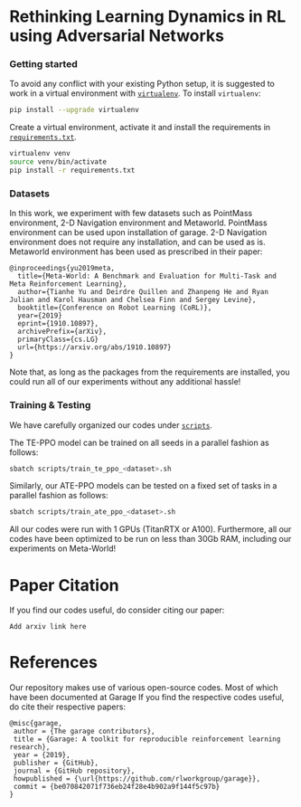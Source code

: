 # Rethinking Learning Dynamics in RL using Adversarial Networks

### Getting started

To avoid any conflict with your existing Python setup, it is suggested to work in a virtual environment with [`virtualenv`](https://docs.python-guide.org/dev/virtualenvs/). To install `virtualenv`:
```bash
pip install --upgrade virtualenv
```
Create a virtual environment, activate it and install the requirements in [`requirements.txt`](requirements.txt).
```bash
virtualenv venv
source venv/bin/activate
pip install -r requirements.txt
```

### Datasets

In this work, we experiment with few datasets such as PointMass environment, 2-D Navigation environment and Metaworld.
PointMass environment can be used upon installation of garage. 2-D Navigation environment does not require any installation, and can be used as is. Metaworld environment has been used as prescribed in their paper:

```
@inproceedings{yu2019meta,
  title={Meta-World: A Benchmark and Evaluation for Multi-Task and Meta Reinforcement Learning},
  author={Tianhe Yu and Deirdre Quillen and Zhanpeng He and Ryan Julian and Karol Hausman and Chelsea Finn and Sergey Levine},
  booktitle={Conference on Robot Learning (CoRL)},
  year={2019}
  eprint={1910.10897},
  archivePrefix={arXiv},
  primaryClass={cs.LG}
  url={https://arxiv.org/abs/1910.10897}
}
```


Note that, as long as the packages from the requirements are installed, you could run all of our experiments without any additional hassle!

### Training & Testing

We have carefully organized our codes under [`scripts`](scripts).

The TE-PPO model can be trained on all seeds in a parallel fashion as follows:
```bash
sbatch scripts/train_te_ppo_<dataset>.sh
```
Similarly, our ATE-PPO models can be tested on a fixed set of tasks in a parallel fashion as follows:
```bash
sbatch scripts/train_ate_ppo_<dataset>.sh
```

All our codes were run with 1 GPUs (TitanRTX or A100). Furthermore, all our codes have been optimized to be run on less than 30Gb RAM, including our experiments on Meta-World!

# Paper Citation

If you find our codes useful, do consider citing our paper:
```
Add arxiv link here
```

# References

Our repository makes use of various open-source codes. Most of which have been documented at Garage If you find the respective codes useful, do cite their respective papers:

```
@misc{garage,
 author = {The garage contributors},
 title = {Garage: A toolkit for reproducible reinforcement learning research},
 year = {2019},
 publisher = {GitHub},
 journal = {GitHub repository},
 howpublished = {\url{https://github.com/rlworkgroup/garage}},
 commit = {be070842071f736eb24f28e4b902a9f144f5c97b}
}
```
